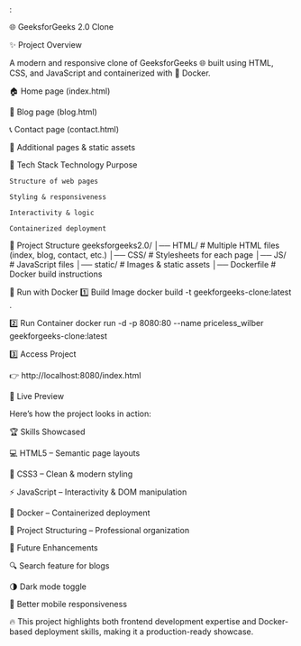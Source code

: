 :

🌐 GeeksforGeeks 2.0 Clone








✨ Project Overview

A modern and responsive clone of GeeksforGeeks 🌐 built using HTML, CSS, and JavaScript and containerized with 🐳 Docker.

🏠 Home page (index.html)

📝 Blog page (blog.html)

📞 Contact page (contact.html)

📂 Additional pages & static assets

🚀 Tech Stack
Technology	Purpose

	Structure of web pages

	Styling & responsiveness

	Interactivity & logic

	Containerized deployment
📂 Project Structure
geeksforgeeks2.0/
│── HTML/         # Multiple HTML files (index, blog, contact, etc.)
│── CSS/          # Stylesheets for each page
│── JS/           # JavaScript files
│── static/       # Images & static assets
│── Dockerfile    # Docker build instructions

🐳 Run with Docker
1️⃣ Build Image
docker build -t geekforgeeks-clone:latest .

2️⃣ Run Container
docker run -d -p 8080:80 --name priceless_wilber geekforgeeks-clone:latest

3️⃣ Access Project

👉 http://localhost:8080/index.html

🎥 Live Preview

Here’s how the project looks in action:

🏆 Skills Showcased

💻 HTML5 – Semantic page layouts

🎨 CSS3 – Clean & modern styling

⚡ JavaScript – Interactivity & DOM manipulation

🐳 Docker – Containerized deployment

📂 Project Structuring – Professional organization

🎯 Future Enhancements

🔍 Search feature for blogs

🌗 Dark mode toggle

📱 Better mobile responsiveness

🔥 This project highlights both frontend development expertise and Docker-based deployment skills, making it a production-ready showcase.
